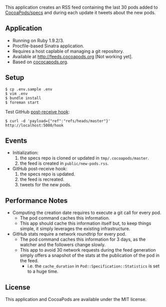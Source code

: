 This application creates an RSS feed containing the last 30 pods added to [CocoaPods/specs](https://github.com/CocoaPods/specs) and during each update it tweets about the new pods.

## Application

- Running on Ruby 1.9.2/3.
- Procfile-based Sinatra application.
- Requires a host caplable of managing a git repository.
- Available at http://feeds.cocoapods.org [Not working yet].
- Based on [cococapods.org](https://github.com/CocoaPods/CocoaPods.org).

## Setup

```shell
$ cp .env.sample .env
$ vim .env
$ bundle install
$ foreman start
```

Test GitHub [post-receive hook](http://help.github.com/post-receive-hooks/):

```shell
$ curl -d 'payload={"ref":"refs/heads/master"}' http://localhost:5000/hook
```

## Events

- Initialization:
    1. the specs repo is cloned or updated in `tmp/.cocoapods/master`.
    2. the feed is created in `public/new-pods.rss`.
- GitHub post-receive hook:
    1. the specs repo is updated.
    2. the feed is recreated.
    3. tweets for the new pods.

## Performance Notes

- Computing the creation date requires to execute a git call for every pod.
    - The pod command caches this information.
    - This app should cache this information itself but, to keep things simple, it simply leverages the existing infrastructure.
- GitHub stats require a network roundtrip for every pod.
    - The pod command caches this information for 3 days, as the watcher and the followers change slowly.
    - This app to avoid 30 network requests during the feed generation simply offers a snapshot of the stats at the publication of the pod in the feed.
        - i.e. the `cache_duration` in `Pod::Specification::Statistics` is set to a huge time.

## License

This application and CocoaPods are available under the MIT license.
